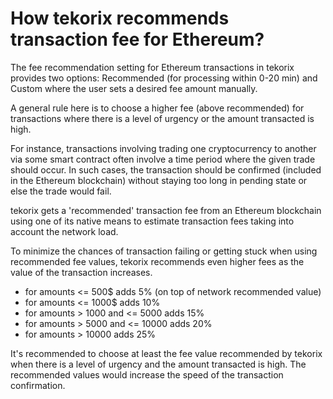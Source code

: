 # How tekorix recommends transaction fee for Ethereum?

The fee recommendation setting for Ethereum transactions in tekorix provides two options: Recommended (for processing within 0-20 min) and Custom where the user sets a desired fee amount manually.

A general rule here is to choose a higher fee (above recommended) for transactions where there is a level of urgency or the amount transacted is high.

For instance, transactions involving trading one cryptocurrency to another via some smart contract often involve a time period where the given trade should occur. In such cases, the transaction should be confirmed (included in the Ethereum blockchain) without staying too long in pending state or else the trade would fail.

tekorix gets a 'recommended' transaction fee from an Ethereum blockchain using one of its native means to estimate transaction fees taking into account the network load.

To minimize the chances of transaction failing or getting stuck when using recommended fee values, tekorix recommends even higher fees as the value of the transaction increases.

- for amounts <= 500$ adds 5% (on top of network recommended value)
- for amounts <= 1000$ adds 10%
- for amounts > 1000 and <= 5000 adds 15%
- for amounts > 5000 and <= 10000 adds 20%
- for amounts > 10000 adds 25%

It's recommended to choose at least the fee value recommended by tekorix when there is a level of urgency and the amount transacted is high. The recommended values would increase the speed of the transaction confirmation.

